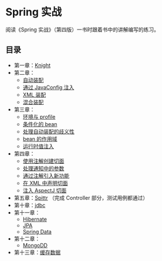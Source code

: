 # Spring 实战

阅读《Spring 实战》（第四版）一书时跟着书中的讲解编写的练习。

## 目录

- 第一章：[Knight](https://github.com/hezhii/spring-in-action-practices/tree/master/knight)
- 第二章：
    - [自动装配](https://github.com/hezhii/spring-in-action-practices/tree/master/stereo)
    - [通过 JavaConfig 注入](https://github.com/hezhii/spring-in-action-practices/commit/2019e9eee711073ebbf53d7627bb435f5db69738)
    - [XML 装配](https://github.com/hezhii/spring-in-action-practices/tree/master/stereo-xmlconfig)
    - [混合装配](https://github.com/hezhii/spring-in-action-practices/tree/master/stereo-mixedconfig)
- 第三章：
    - [环境与 profile](https://github.com/hezhii/spring-in-action-practices/tree/master/profile)
    - [条件化的 bean](https://github.com/hezhii/spring-in-action-practices/tree/master/conditional)
    - [处理自动装配的歧义性](https://github.com/hezhii/spring-in-action-practices/tree/master/dessert)
    - [bean 的作用域](https://github.com/hezhii/spring-in-action-practices/tree/master/scopedbeans)
    - [运行时值注入](https://github.com/hezhii/spring-in-action-practices/tree/master/externals)
- 第四章：
    - [使用注解创建切面](https://github.com/hezhii/spring-in-action-practices/tree/master/aop)
    - [处理通知中的参数](https://github.com/hezhii/spring-in-action-practices/tree/master/aop-params)
    - [通过注解引入新功能](https://github.com/hezhii/spring-in-action-practices/tree/master/aop-params)
    - [在 XML 中声明切面](https://github.com/hezhii/spring-in-action-practices/tree/master/aop-xml)
    - [注入 AspectJ 切面](https://github.com/hezhii/spring-in-action-practices/tree/master/aop-aspectj)
- 第五章：[Spittr](https://github.com/hezhii/spring-in-action-practices/commit/883c5a404d56b22675c5efd945a7fafdf14de595) （完成 Controller 部分，测试用例都通过）
- 第十章：[jdbc](https://github.com/hezhii/spring-in-action-practices/tree/master/jdbc)
- 第十一章：
    - [Hibernate](https://github.com/hezhii/spring-in-action-practices/tree/master/hibernate)
    - [JPA](https://github.com/hezhii/spring-in-action-practices/tree/master/jpa)
    - [Spring Data](https://github.com/hezhii/spring-in-action-practices/tree/master/springdata)
- 第十二章：
    - [MongoDD](https://github.com/hezhii/spring-in-action-practices/tree/master/mongodb)
- 第十三章：[缓存数据](https://github.com/hezhii/spring-in-action-practices/tree/master/caching)